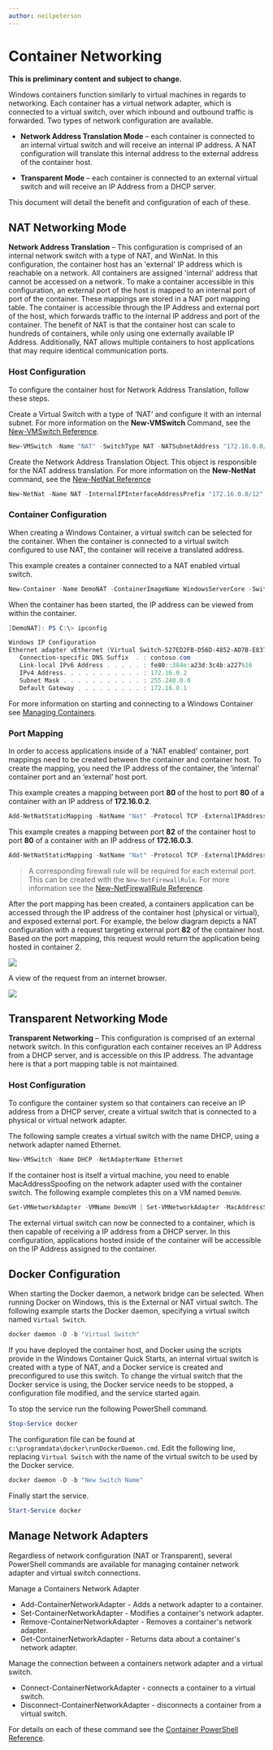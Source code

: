 ```yaml
---
author: neilpeterson
---
```


# Container Networking

**This is preliminary content and subject to change.**

Windows containers function similarly to virtual machines in regards to networking. Each container has a virtual network adapter, which is connected to a virtual switch, over which inbound and outbound traffic is forwarded. Two types of network configuration are available.

- **Network Address Translation Mode** – each container is connected to an internal virtual switch and will receive an internal IP address. A NAT configuration will translate this internal address to the external address of the container host.

- **Transparent Mode** – each container is connected to an external virtual switch and will receive an IP Address from a DHCP server.

This document will detail the benefit and configuration of each of these.

## NAT Networking Mode

**Network Address Translation** – This configuration is comprised of an internal network switch with a type of NAT, and WinNat. In this configuration, the container host has an 'external' IP address which is reachable on a network. All containers are assigned 'internal' address that cannot be accessed on a network. To make a container accessible in this configuration, an external port of the host is mapped to an internal port of port of the container. These mappings are stored in a NAT port mapping table. The container is accessible through the IP Address and external port of the host, which forwards traffic to the internal IP address and port of the container. The benefit of NAT is that the container host can scale to hundreds of containers, while only using one externally available IP Address. Additionally, NAT allows multiple containers to host applications that may require identical communication ports.

### Host Configuration <!--1-->

To configure the container host for Network Address Translation, follow these steps.

Create a Virtual Switch with a type of ‘NAT’ and configure it with an internal subnet. For more information on the **New-VMSwitch** Command, see the [New-VMSwitch Reference](https://technet.microsoft.com/en-us/library/hh848455.aspx).

```powershell
New-VMSwitch -Name "NAT" -SwitchType NAT -NATSubnetAddress "172.16.0.0/12"
```
Create the Network Address Translation Object. This object is responsible for the NAT address translation. For more information on the **New-NetNat** command, see the [New-NetNat Reference](https://technet.microsoft.com/en-us/library/dn283361.aspx)

```powershell
New-NetNat -Name NAT -InternalIPInterfaceAddressPrefix "172.16.0.0/12"
```

### Container Configuration

When creating a Windows Container, a virtual switch can be selected for the container. When the container is connected to a virtual switch configured to use NAT, the container will receive a translated address.

This example creates a container connected to a NAT enabled virtual switch.

```powershell
New-Container -Name DemoNAT -ContainerImageName WindowsServerCore -SwitchName "NAT"
```

When the container has been started, the IP address can be viewed from within the container.

```powershell
[DemoNAT]: PS C:\> ipconfig

Windows IP Configuration
Ethernet adapter vEthernet (Virtual Switch-527ED2FB-D56D-4852-AD7B-E83732A032F5-0):
   Connection-specific DNS Suffix  . : contoso.com
   Link-local IPv6 Address . . . . . : fe80::384e:a23d:3c4b:a227%16
   IPv4 Address. . . . . . . . . . . : 172.16.0.2
   Subnet Mask . . . . . . . . . . . : 255.240.0.0
   Default Gateway . . . . . . . . . : 172.16.0.1
```

For more information on starting and connecting to a Windows Container see [Managing Containers](./manage_containers.md).

### Port Mapping

In order to access applications inside of a 'NAT enabled' container, port mappings need to be created between the container and container host. To create the mapping, you need the IP address of the container, the ‘internal’ container port and an ‘external’ host port.

This example creates a mapping between port **80** of the host to port **80** of a container with an IP address of **172.16.0.2**.

```powershell
Add-NetNatStaticMapping -NatName "Nat" -Protocol TCP -ExternalIPAddress 0.0.0.0 -InternalIPAddress 172.16.0.2 -InternalPort 80 -ExternalPort 80
```

This example creates a mapping between port **82** of the container host to port **80** of a container with an IP address of **172.16.0.3**.

```powershell
Add-NetNatStaticMapping -NatName "Nat" -Protocol TCP -ExternalIPAddress 0.0.0.0 -InternalIPAddress 172.16.0.3 -InternalPort 80 -ExternalPort 82
```
> A corresponding firewall rule will be required for each external port. This can be created with the `New-NetFirewallRule`. For more information see the [New-NetFirewallRule Reference](https://technet.microsoft.com/en-us/library/jj554908.aspx).

After the port mapping has been created, a containers application can be accessed through the IP address of the container host (physical or virtual), and exposed external port. For example, the below diagram depicts a NAT configuration with a request targeting external port **82** of the container host. Based on the port mapping, this request would return the application being hosted in container 2.

![](./media/nat1.png)

A view of the request from an internet browser.

![](./media/portmapping.png)

## Transparent Networking Mode

**Transparent Networking** – This configuration is comprised of an external network switch. In this configuration each container receives an IP Address from a DHCP server, and is accessible on this IP address. The advantage here is that a port mapping table is not maintained.

### Host Configuration <!--2-->

To configure the container system so that containers can receive an IP address from a DHCP server, create a virtual switch that is connected to a physical or virtual network adapter.

The following sample creates a virtual switch with the name DHCP, using a network adapter named Ethernet.

```powershell
New-VMSwitch -Name DHCP -NetAdapterName Ethernet
```

If the container host is itself a virtual machine, you need to enable MacAddressSpoofing on the network adapter used with the container switch. The following example completes this on a VM named `DemoVm`.

```powershell
Get-VMNetworkAdapter -VMName DemoVM | Set-VMNetworkAdapter -MacAddressSpoofing On
```
The external virtual switch can now be connected to a container, which is then capable of receiving a IP address from a DHCP server. In this configuration, applications hosted inside of the container will be accessible on the IP Address assigned to the container.

## Docker Configuration

When starting the Docker daemon, a network bridge can be selected. When running Docker on Windows, this is the External or NAT virtual switch. The following example starts the Docker daemon, specifying a virtual switch named `Virtual Switch`.

```powershell
docker daemon -D -b "Virtual Switch"
```

If you have deployed the container host, and Docker using the scripts provide in the Windows Container Quick Starts, an internal virtual switch is created with a type of NAT, and a Docker service is created and preconfigured to use this switch. To change the virtual switch that the Docker service is using, the Docker service needs to be stopped, a configuration file modified, and the service started again.

To stop the service run the following PowerShell command.

```powershell
Stop-Service docker
```

The configuration file can be found at `c:\programdata\docker\runDockerDaemon.cmd`. Edit the following line, replacing `Virtual Switch` with the name of the virtual switch to be used by the Docker service.

```powershell
docker daemon -D -b "New Switch Name"
```
Finally start the service.

```powershell
Start-Service docker
```

## Manage Network Adapters

Regardless of network configuration (NAT or Transparent), several PowerShell commands are available for managing container network adapter and virtual switch connections.

Manage a Containers Network Adapter

- Add-ContainerNetworkAdapter - Adds a network adapter to a container.
- Set-ContainerNetworkAdapter - Modifies a container's network adapter.
- Remove-ContainerNetworkAdapter - Removes a container's network adapter.
- Get-ContainerNetworkAdapter - Returns data about a container's network adapter.

Manage the connection between a containers network adapter and a virtual switch.

- Connect-ContainerNetworkAdapter - connects a container to a virtual switch.
- Disconnect-ContainerNetworkAdapter - disconnects a container from a virtual switch.

For details on each of these command see the [Container PowerShell Reference]( https://technet.microsoft.com/en-us/library/mt433069.aspx).
